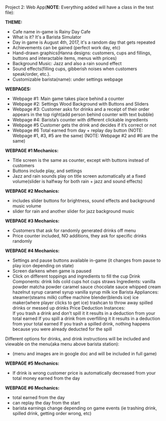 Project 2: Web App(**NOTE**: Everything added will have a class in the test file):

**THEME:**
- Cafe name in-game is Rainy Day Cafe
- What is it? It's a Barista Simulator
- Day in game is August 4th, 2017, it's a random day that gets repeated
- Achievements can be gained (perfect work day, etc)
- Hand-drawn graphics(Hanna designs: customers, cups and fillings, buttons and interactable items, menus with prices)
- Background Music: Jazz and also a rain sound effect
- Sound effects(filling cups, gibberish noises when customers speak/order, etc.).
- Customizable barista(name): under settings webpage 

**WEBPAGES:**
- Webpage #1: Main game takes place behind a counter
- Webpage #2: Settings Wood Background with Buttons and Sliders
- Webpage #3: Customer asks for drinks and a receipt of their order appears in the top right(add person behind counter with text bubble)
- Webpage #4: Barista’s counter with different clickable ingredients
- Webpage #5 Customer gets the drink and decides if it’s correct or not
- Webpage #6 Total earned from day + replay day button
(NOTE: Webpage #1, #3, #5 are the same)
(NOTE: Webpage #2 and #6 are the same)

**WEBPAGE #1 Mechanics:**
- Title screen is the same as counter, except with buttons instead of customers
- Buttons include play, and settings
- Jazz and rain sounds play on title screen automatically at a fixed volume(slider is halfway for both rain + jazz and sound effects)

**WEBPAGE #2 Mechanics:**
- includes slider buttons for brightness, sound effects and background music volume
- slider for rain and another slider for jazz background music

**WEBPAGE #3 Mechanics:**
- Customers that ask for randomly generated drinks off menu
- Price counter included, NO additions, they ask for specific drinks randomly

**WEBPAGE #4 Mechanics:**
- Settings and pause buttons available in-game (it changes from pause to play icon depending on state)
- Screen darkens when game is paused
- Click on different toppings and ingredients to fill the cup
Drink Components: 
  drink lids
  cold cups
  hot cups
  straws
Ingredients: 
  vanilla powder
  matcha powder
  caramel sauce
  chocolate sauce
  whipped cream
  hazelnut syrup
  caramel syrup
  vanilla syrup
  milk
  ice
Barista Appliances:
  steamer(steams milk)
  coffee machine
  blender(blends ice)
  ice maker(where player clicks to get ice)
  trashcan to throw away spilled drinks or messed up drinks
Price Deduction Instances:   
  If you trash a drink and don’t spill it it results in a deduction from your total earned
  If you spill a drink from overfilling it it results in a deduction from your total earned
  If you trash a spilled drink, nothing happens because you were already deducted for the spill    

Different options for drinks, and drink instructions will be included and viewable on the menu(aka menu above barista station):
- (menu and images are in google doc and will be included in full game)

**WEBPAGE #5 Mechanics:**
- If drink is wrong customer price is automatically decreased from your total money earned from the day

**WEBPAGE #6 Mechanics:**
- total earned from the day
- can replay the day from the start
- barista earnings change depending on game events (ie trashing drink, spilled drink, getting order wrong, etc)

